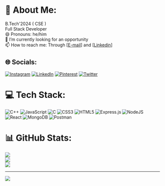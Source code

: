 # 💫 About Me:
B.Tech'2024 ( CSE )<br> Full Stack Developer<br>😄 Pronouns: he/him<br>🌱 I’m currently looking for an opportunity<br>📫 How to reach me: Through [[E-mail](kambojsagar4843@gmail.com)] and [[Linkedin](https://www.linkedin.com/in/sagar-kamboj9192)]


## 🌐 Socials:
[![Instagram](https://img.shields.io/badge/Instagram-%23E4405F.svg?logo=Instagram&logoColor=white)](https://instagram.com/sagar_kamboj9192) [![LinkedIn](https://img.shields.io/badge/LinkedIn-%230077B5.svg?logo=linkedin&logoColor=white)](https://linkedin.com/in/sagar-kamboj9192) [![Pinterest](https://img.shields.io/badge/Pinterest-%23E60023.svg?logo=Pinterest&logoColor=white)](https://pinterest.com/kambojsagar4843) [![Twitter](https://img.shields.io/badge/Twitter-%231DA1F2.svg?logo=Twitter&logoColor=white)](https://twitter.com/SagarKamboj9192) 

# 💻 Tech Stack:
![C++](https://img.shields.io/badge/c++-%2300599C.svg?style=flat-square&logo=c%2B%2B&logoColor=white) ![JavaScript](https://img.shields.io/badge/javascript-%23323330.svg?style=flat-square&logo=javascript&logoColor=%23F7DF1E) ![C](https://img.shields.io/badge/c-%2300599C.svg?style=flat-square&logo=c&logoColor=white) ![CSS3](https://img.shields.io/badge/css3-%231572B6.svg?style=flat-square&logo=css3&logoColor=white) ![HTML5](https://img.shields.io/badge/html5-%23E34F26.svg?style=flat-square&logo=html5&logoColor=white) ![Express.js](https://img.shields.io/badge/express.js-%23404d59.svg?style=flat-square&logo=express&logoColor=%2361DAFB) ![NodeJS](https://img.shields.io/badge/node.js-6DA55F?style=flat-square&logo=node.js&logoColor=white) ![React](https://img.shields.io/badge/react-%2320232a.svg?style=flat-square&logo=react&logoColor=%2361DAFB) ![MongoDB](https://img.shields.io/badge/MongoDB-%234ea94b.svg?style=flat-square&logo=mongodb&logoColor=white) ![Postman](https://img.shields.io/badge/Postman-FF6C37?style=flat-square&logo=postman&logoColor=white)
# 📊 GitHub Stats:
![](https://github-readme-stats.vercel.app/api?username=sagarkamboj9192&theme=dark&hide_border=true&include_all_commits=false&count_private=false)<br/>
![](https://github-readme-streak-stats.herokuapp.com/?user=sagarkamboj9192&theme=dark&hide_border=true)<br/>
![](https://github-readme-stats.vercel.app/api/top-langs/?username=sagarkamboj9192&theme=dark&hide_border=true&include_all_commits=false&count_private=false&layout=compact)

---
[![](https://visitcount.itsvg.in/api?id=sagarkamboj9192&icon=0&color=0)](https://visitcount.itsvg.in)

<!-- Proudly created with GPRM ( https://gprm.itsvg.in ) -->
